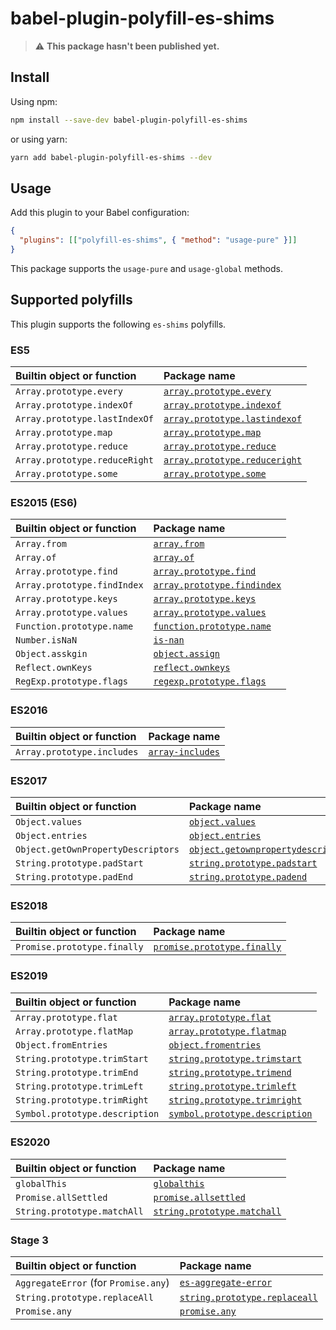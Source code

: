 # babel-plugin-polyfill-es-shims

> :warning: **This package hasn't been published yet.**

## Install

Using npm:

```sh
npm install --save-dev babel-plugin-polyfill-es-shims
```

or using yarn:

```sh
yarn add babel-plugin-polyfill-es-shims --dev
```

## Usage

Add this plugin to your Babel configuration:

```json
{
  "plugins": [["polyfill-es-shims", { "method": "usage-pure" }]]
}
```

This package supports the `usage-pure` and `usage-global` methods.

## Supported polyfills

This plugin supports the following `es-shims` polyfills.

### ES5

| Builtin object or function    | Package name                                                                             |
| :---------------------------- | :--------------------------------------------------------------------------------------- |
| `Array.prototype.every`       | [`array.prototype.every`](https://github.com/es-shims/Array.prototype.every)             |
| `Array.prototype.indexOf`     | [`array.prototype.indexof`](https://github.com/es-shims/Array.prototype.indexOf)         |
| `Array.prototype.lastIndexOf` | [`array.prototype.lastindexof`](https://github.com/es-shims/Array.prototype.lastIndexOf) |
| `Array.prototype.map`         | [`array.prototype.map`](https://github.com/es-shims/Array.prototype.map)                 |
| `Array.prototype.reduce`      | [`array.prototype.reduce`](https://github.com/es-shims/Array.prototype.reduce)           |
| `Array.prototype.reduceRight` | [`array.prototype.reduceright`](https://github.com/es-shims/Array.prototype.reduceRight) |
| `Array.prototype.some`        | [`array.prototype.some`](https://github.com/es-shims/Array.prototype.some)               |

### ES2015 (ES6)

| Builtin object or function  | Package name                                                                          |
| :-------------------------- | :------------------------------------------------------------------------------------ |
| `Array.from`                | [`array.from`](https://github.com/mathiasbynens/Array.from)                           |
| `Array.of`                  | [`array.of`](https://github.com/mathiasbynens/Array.of)                               |
| `Array.prototype.find`      | [`array.prototype.find`](https://github.com/paulmillr/Array.prototype.find)           |
| `Array.prototype.findIndex` | [`array.prototype.findindex`](https://github.com/paulmillr/Array.prototype.findIndex) |
| `Array.prototype.keys`      | [`array.prototype.keys`](https://github.com/es-shims/Array.prototype.keys)            |
| `Array.prototype.values`    | [`array.prototype.values`](https://github.com/es-shims/Array.prototype.values)        |
| `Function.prototype.name`   | [`function.prototype.name`](https://github.com/es-shims/Function.prototype.name)      |
| `Number.isNaN`              | [`is-nan`](https://github.com/es-shims/is-nan)                                        |
| `Object.asskgin`            | [`object.assign`](https://github.com/ljharb/object.assign)                            |
| `Reflect.ownKeys`           | [`reflect.ownkeys`](https://github.com/es-shims/Reflect.ownKeys)                      |
| `RegExp.prototype.flags`    | [`regexp.prototype.flags`](https://github.com/es-shims/RegExp.prototype.flags)        |

### ES2016

| Builtin object or function | Package name                                                   |
| :------------------------- | :------------------------------------------------------------- |
| `Array.prototype.includes` | [`array-includes`](https://github.com/es-shims/array-includes) |

### ES2017

| Builtin object or function         | Package name                                                                                       |
| :--------------------------------- | :------------------------------------------------------------------------------------------------- |
| `Object.values`                    | [`object.values`](https://github.com/es-shims/Object.values)                                       |
| `Object.entries`                   | [`object.entries`](https://github.com/es-shims/Object.entries)                                     |
| `Object.getOwnPropertyDescriptors` | [`object.getownpropertydescriptors`](https://github.com/es-shims/object.getownpropertydescriptors) |
| `String.prototype.padStart`        | [`string.prototype.padstart`](https://github.com/es-shims/String.prototype.padStart)               |
| `String.prototype.padEnd`          | [`string.prototype.padend`](https://github.com/es-shims/String.prototype.padEnd)                   |

### ES2018

| Builtin object or function  | Package name                                                                         |
| :-------------------------- | :----------------------------------------------------------------------------------- |
| `Promise.prototype.finally` | [`promise.prototype.finally`](https://github.com/es-shims/Promise.prototype.finally) |

### ES2019

| Builtin object or function     | Package name                                                                               |
| :----------------------------- | :----------------------------------------------------------------------------------------- |
| `Array.prototype.flat`         | [`array.prototype.flat`](https://github.com/es-shims/Array.prototype.flat)                 |
| `Array.prototype.flatMap`      | [`array.prototype.flatmap`](https://github.com/es-shims/Array.prototype.flatMap)           |
| `Object.fromEntries`           | [`object.fromentries`](https://github.com/es-shims/Object.fromEntries)                     |
| `String.prototype.trimStart`   | [`string.prototype.trimstart`](https://github.com/es-shims/String.prototype.trimStart)     |
| `String.prototype.trimEnd`     | [`string.prototype.trimend`](https://github.com/es-shims/String.prototype.trimEnd)         |
| `String.prototype.trimLeft`    | [`string.prototype.trimleft`](https://github.com/es-shims/String.prototype.trimLeft)       |
| `String.prototype.trimRight`   | [`string.prototype.trimright`](https://github.com/es-shims/String.prototype.trimRight)     |
| `Symbol.prototype.description` | [`symbol.prototype.description`](https://github.com/es-shims/Symbol.prototype.description) |

### ES2020

| Builtin object or function  | Package name                                                                       |
| :-------------------------- | :--------------------------------------------------------------------------------- |
| `globalThis`                | [`globalthis`](https://github.com/es-shims/globalThis)                             |
| `Promise.allSettled`        | [`promise.allsettled`](https://github.com/es-shims/Promise.allSettled)             |
| `String.prototype.matchAll` | [`string.prototype.matchall`](https://github.com/ljharb/String.prototype.matchAll) |

### Stage 3

| Builtin object or function           | Package name                                                                             |
| :----------------------------------- | :--------------------------------------------------------------------------------------- |
| `AggregateError` (for `Promise.any`) | [`es-aggregate-error`](https://github.com/es-shims/AggregateError)                       |
| `String.prototype.replaceAll`        | [`string.prototype.replaceall`](https://github.com/es-shims/String.prototype.replaceAll) |
| `Promise.any`                        | [`promise.any`](https://github.com/es-shims/Promise.any)                                 |
